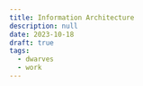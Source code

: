 ```yaml
---
title: Information Architecture
description: null
date: 2023-10-18
draft: true
tags:
  - dwarves
  - work
---
```



